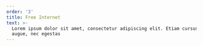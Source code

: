 ```yaml
---
order: '3'
title: Free Internet
text: >-
  Lorem ipsum dolor sit amet, consectetur adipiscing elit. Etiam cursus finibus
  augue, nec egestas
---
```


